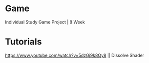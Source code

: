 # Game
Individual Study Game Project | 8 Week


# Tutorials
https://www.youtube.com/watch?v=5dzGj9k8Qy8 || Dissolve Shader